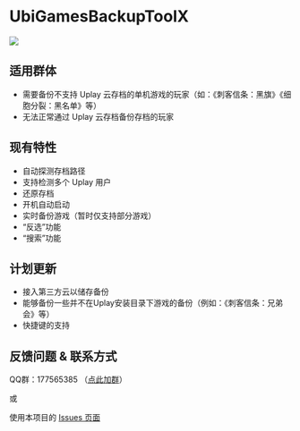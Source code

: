 # UbiGamesBackupToolX

![](https://i.loli.net/2020/07/25/G5pnR3w9cWxeBMK.png)

## 适用群体
- 需要备份不支持 Uplay 云存档的单机游戏的玩家（如：《刺客信条：黑旗》《细胞分裂：黑名单》等）
- 无法正常通过 Uplay 云存档备份存档的玩家

## 现有特性
- 自动探测存档路径
- 支持检测多个 Uplay 用户
- 还原存档
- 开机自动启动
- 实时备份游戏（暂时仅支持部分游戏）
- “反选”功能
- “搜索”功能

## 计划更新
- 接入第三方云以储存备份
- 能够备份一些并不在Uplay安装目录下游戏的备份（例如：《刺客信条：兄弟会》等）
- 快捷键的支持

## 反馈问题 & 联系方式
QQ群：177565385 （[点此加群](http://qm.qq.com/cgi-bin/qm/qr?k=4i2b084zpghCqs_QDJPPbldona9HMgtT&group_code=177565385)）

或

使用本项目的 [Issues 页面](https://github.com/JueLuo99/UbiGamesBackupToolX/issues)